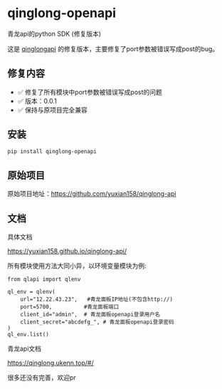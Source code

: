 # qinglong-openapi

青龙api的python SDK (修复版本)

这是 [qinglongapi](https://github.com/yuxian158/qinglong-api) 的修复版本，主要修复了port参数被错误写成post的bug。

## 修复内容

- ✅ 修复了所有模块中port参数被错误写成post的问题
- ✅ 版本：0.0.1
- ✅ 保持与原项目完全兼容

## 安装

```bash
pip install qinglong-openapi
```

## 原始项目

原始项目地址：https://github.com/yuxian158/qinglong-api

## 文档

具体文档

https://yuxian158.github.io/qinglong-api/

所有模块使用方法大同小异，以环境变量模块为例:

```
from qlapi import qlenv

ql_env = qlenv(
    url="12.22.43.23",   #青龙面板IP地址(不包含http://)
    port=5700,			#青龙面板端口
    client_id="admin",  # 青龙面板openapi登录用户名
    client_secret="abcdefg_", # 青龙面板openapi登录密码
)
ql_env.list()
```

青龙api文档

https://qinglong.ukenn.top/#/

很多还没有完善，欢迎pr

